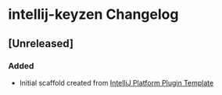 <!-- Keep a Changelog guide -> https://keepachangelog.com -->

# intellij-keyzen Changelog

## [Unreleased]
### Added
- Initial scaffold created from [IntelliJ Platform Plugin Template](https://github.com/JetBrains/intellij-platform-plugin-template)

